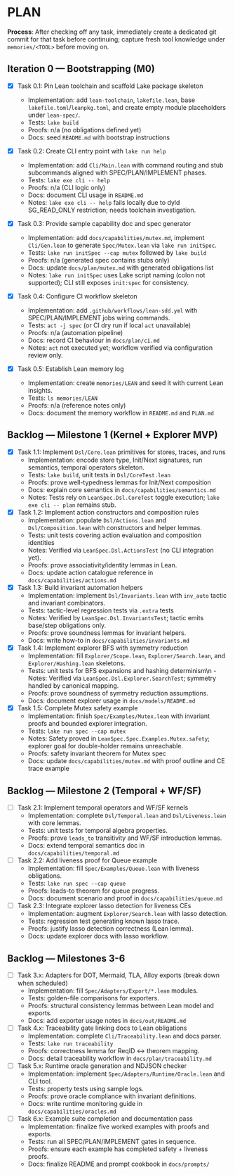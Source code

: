 # PLAN

**Process**: After checking off any task, immediately create a dedicated git commit for that task before continuing; capture fresh tool knowledge under `memories/<TOOL>` before moving on.

## Iteration 0 — Bootstrapping (M0)
- [x] Task 0.1: Pin Lean toolchain and scaffold Lake package skeleton
  - Implementation: add `lean-toolchain`, `lakefile.lean`, base `lakefile.toml`/`leanpkg.toml`, and create empty module placeholders under `lean-spec/`.
  - Tests: `lake build`
  - Proofs: n/a (no obligations defined yet)
  - Docs: seed `README.md` with bootstrap instructions
- [x] Task 0.2: Create CLI entry point with `lake run help`
  - Implementation: add `Cli/Main.lean` with command routing and stub subcommands aligned with SPEC/PLAN/IMPLEMENT phases.
  - Tests: `lake exe cli -- help`
  - Proofs: n/a (CLI logic only)
  - Docs: document CLI usage in `README.md`
  - Notes: `lake exe cli -- help` fails locally due to dyld SG_READ_ONLY restriction; needs toolchain investigation.
- [x] Task 0.3: Provide sample capability doc and spec generator
  - Implementation: add `docs/capabilities/mutex.md`, implement `Cli/Gen.lean` to generate `Spec/Mutex.lean` via `lake run initSpec`.
  - Tests: `lake run initSpec --cap mutex` followed by `lake build`
  - Proofs: n/a (generated spec contains stubs only)
  - Docs: update `docs/plan/mutex.md` with generated obligations list
  - Notes: `lake run initSpec` uses Lake script naming (colon not supported); CLI still exposes `init:spec` for consistency.
- [x] Task 0.4: Configure CI workflow skeleton
  - Implementation: add `.github/workflows/lean-sdd.yml` with SPEC/PLAN/IMPLEMENT jobs wiring commands.
  - Tests: `act -j spec` (or CI dry run if local `act` unavailable)
  - Proofs: n/a (automation pipeline)
  - Docs: record CI behaviour in `docs/plan/ci.md`
  - Notes: `act` not executed yet; workflow verified via configuration review only.

- [x] Task 0.5: Establish Lean memory log
  - Implementation: create `memories/LEAN` and seed it with current Lean insights.
  - Tests: `ls memories/LEAN`
  - Proofs: n/a (reference notes only)
  - Docs: document the memory workflow in `README.md` and `PLAN.md`

## Backlog — Milestone 1 (Kernel + Explorer MVP)
- [x] Task 1.1: Implement `Dsl/Core.lean` primitives for stores, traces, and runs
  - Implementation: encode store type, Init/Next signatures, run semantics, temporal operators skeleton.
  - Tests: `lake build`, unit tests in `Dsl/CoreTest.lean`
  - Proofs: prove well-typedness lemmas for Init/Next composition
  - Docs: explain core semantics in `docs/capabilities/semantics.md`
  - Notes: Tests rely on `LeanSpec.Dsl.CoreTest` toggle execution; `lake exe cli -- plan` remains stub.
- [x] Task 1.2: Implement action constructors and composition rules
  - Implementation: populate `Dsl/Actions.lean` and `Dsl/Composition.lean` with constructors and helper lemmas.
  - Tests: unit tests covering action evaluation and composition identities
  - Notes: Verified via `LeanSpec.Dsl.ActionsTest` (no CLI integration yet).
  - Proofs: prove associativity/identity lemmas in Lean.
  - Docs: update action catalogue reference in `docs/capabilities/actions.md`
- [x] Task 1.3: Build invariant automation helpers
  - Implementation: implement `Dsl/Invariants.lean` with `inv_auto` tactic and invariant combinators.
  - Tests: tactic-level regression tests via `.extra` tests
  - Notes: Verified by `LeanSpec.Dsl.InvariantsTest`; tactic emits base/step obligations only.
  - Proofs: prove soundness lemmas for invariant helpers.
  - Docs: write how-to in `docs/capabilities/invariants.md`
- [x] Task 1.4: Implement explorer BFS with symmetry reduction
  - Implementation: fill `Explorer/Scope.lean`, `Explorer/Search.lean`, and `Explorer/Hashing.lean` skeletons.
  - Tests: unit tests for BFS expansions and hashing determinism\n  - Notes: Verified via `LeanSpec.Dsl.Explorer.SearchTest`; symmetry handled by canonical mapping.
  - Proofs: prove soundness of symmetry reduction assumptions.
  - Docs: document explorer usage in `docs/models/README.md`
- [x] Task 1.5: Complete Mutex safety example
  - Implementation: finish `Spec/Examples/Mutex.lean` with invariant proofs and bounded explorer integration.
  - Tests: `lake run spec --cap mutex`
  - Notes: Safety proved in `LeanSpec.Spec.Examples.Mutex.safety`; explorer goal for double-holder remains unreachable.
  - Proofs: safety invariant theorem for Mutex spec
  - Docs: update `docs/capabilities/mutex.md` with proof outline and CE trace example

## Backlog — Milestone 2 (Temporal + WF/SF)
- [ ] Task 2.1: Implement temporal operators and WF/SF kernels
  - Implementation: complete `Dsl/Temporal.lean` and `Dsl/Liveness.lean` with core lemmas.
  - Tests: unit tests for temporal algebra properties.
  - Proofs: prove `leads_to` transitivity and WF/SF introduction lemmas.
  - Docs: extend temporal semantics doc in `docs/capabilities/temporal.md`
- [ ] Task 2.2: Add liveness proof for Queue example
  - Implementation: fill `Spec/Examples/Queue.lean` with liveness obligations.
  - Tests: `lake run spec --cap queue`
  - Proofs: leads-to theorem for queue progress.
  - Docs: document scenario and proof in `docs/capabilities/queue.md`
- [ ] Task 2.3: Integrate explorer lasso detection for liveness CEs
  - Implementation: augment `Explorer/Search.lean` with lasso detection.
  - Tests: regression test generating known lasso trace.
  - Proofs: justify lasso detection correctness (Lean lemma).
  - Docs: update explorer docs with lasso workflow.

## Backlog — Milestones 3-6
- [ ] Task 3.x: Adapters for DOT, Mermaid, TLA, Alloy exports (break down when scheduled)
  - Implementation: fill `Spec/Adapters/Export/*.lean` modules.
  - Tests: golden-file comparisons for exporters.
  - Proofs: structural consistency lemmas between Lean model and exports.
  - Docs: add exporter usage notes in `docs/out/README.md`
- [ ] Task 4.x: Traceability gate linking docs to Lean obligations
  - Implementation: complete `Cli/Traceability.lean` and docs parser.
  - Tests: `lake run traceability`
  - Proofs: correctness lemma for ReqID ↔ theorem mapping.
  - Docs: detail traceability workflow in `docs/plan/traceability.md`
- [ ] Task 5.x: Runtime oracle generation and NDJSON checker
  - Implementation: implement `Spec/Adapters/Runtime/Oracle.lean` and CLI tool.
  - Tests: property tests using sample logs.
  - Proofs: prove oracle compliance with invariant definitions.
  - Docs: write runtime monitoring guide in `docs/capabilities/oracles.md`
- [ ] Task 6.x: Example suite completion and documentation pass
  - Implementation: finalize five worked examples with proofs and exports.
  - Tests: run all SPEC/PLAN/IMPLEMENT gates in sequence.
  - Proofs: ensure each example has completed safety + liveness proofs.
  - Docs: finalize README and prompt cookbook in `docs/prompts/`
